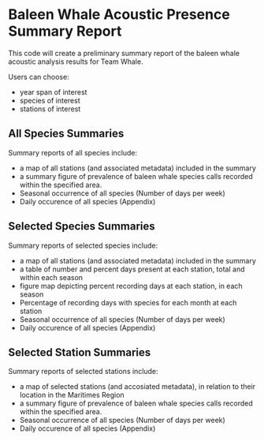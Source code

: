 # Baleen Whale Acoustic Presence Summary Report

This code will create a preliminary summary report of the baleen whale acoustic analysis results for Team Whale.

Users can choose:
- year span of interest
- species of interest
- stations of interest

## All Species Summaries

Summary reports of all species include:
- a map of all stations (and associated metadata) included in the summary
- a summary figure of prevalence of baleen whale species calls recorded within the specified area.
- Seasonal occurrence of all species (Number of days per week)
- Daily occurence of all species (Appendix)

## Selected Species Summaries

Summary reports of selected species include:
- a map of all stations (and associated metadata) included in the summary
- a table of number and percent days present at each station, total and within each season
- figure map depicting percent recording days at each station, in each season
- Percentage of recording days with species for each month at each station
- Seasonal occurrence of all species (Number of days per week)
- Daily occurence of all species (Appendix)

## Selected Station Summaries

Summary reports of selected stations include:
- a map of selected stations (and accosiated metadata), in relation to their location in the Maritimes Region
- a summary figure of prevalence of baleen whale species calls recorded within the specified area.
- Seasonal occurrence of all species (Number of days per week)
- Daily occurence of all species (Appendix)
